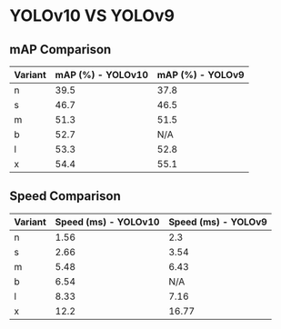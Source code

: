 ---
---

# YOLOv10 VS YOLOv9

## mAP Comparison

| Variant | mAP (%) - YOLOv10 | mAP (%) - YOLOv9 |
| ------- | ----------------- | ---------------- |
| n       | 39.5              | 37.8             |
| s       | 46.7              | 46.5             |
| m       | 51.3              | 51.5             |
| b       | 52.7              | N/A              |
| l       | 53.3              | 52.8             |
| x       | 54.4              | 55.1             |

## Speed Comparison

| Variant | Speed (ms) - YOLOv10 | Speed (ms) - YOLOv9 |
| ------- | -------------------- | ------------------- |
| n       | 1.56                 | 2.3                 |
| s       | 2.66                 | 3.54                |
| m       | 5.48                 | 6.43                |
| b       | 6.54                 | N/A                 |
| l       | 8.33                 | 7.16                |
| x       | 12.2                 | 16.77               |
